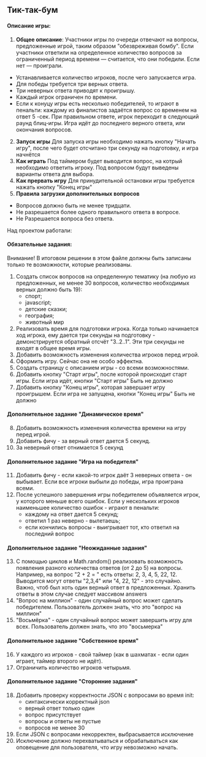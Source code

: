 ## Тик-так-бум

#### Описание игры:

1. **Общее описание**:
Участники игры по очереди отвечают на вопросы, предложенные игрой, таким образом "обезвреживая бомбу". Если участники ответили на определенное количество вопросов за ограниченный период времени — считается, что они победили. Если нет — проиграли.
* Устанавливается количество игроков, после чего запускается игра.
* Для победы требуется три верных ответа.
* Три неверных ответа приводят к проигрышу.
* Каждый игрок ограничен по времени.
* Если к конуцу игры есть несколько победителей, то играют в пенальти: каждому из финалистов задаётся вопрос со временем на ответ 5 -сек. При правильном ответе, игрок переходит в следующий раунд блиц-игры. Игра идёт до последнего верного ответа, или окончания вопросов.
2. **Запуск игры**
Для запуска игры необходимо нажать кнопку "Начать игру", после чего будет отсчитано три секунду на подготовку, и игра начнётся
3. **Как играть**
Под таймером будет выводится вопрос, на котрый необходимо ответить игроку. Под вопросом будут выведены варианты ответа для выбора.
3. **Как прервать игру**
Для принудительной остановки игры требуется нажать кнопку "Конец игры"
5. **Правила загрузки дополнительных вопросов**
* Вопросов должно быть не менее тридцати.
* Не разрешается более одного правильного ответа в вопросе.
* Не Разрешается вопроса без ответа.


Над проектом работали:



#### Обязательные задания:
Внимание! В итоговом решении в этом файле должны быть записаны только
те возможности, которые реализованы.

1. Создать список вопросов на определенную тематику (на любую из предложенных,
не менее 30 вопросов,
количество необходимых верных должно быть 19):
   - спорт;
   - javascript;
   - детские сказки;
   - география;
   - животный мир
2. Реализовать время для подготовки игрока.
Когда только начинается ход игрока, ему дается три секунды на
подготовку - демонстрируется обратный отсчёт "3..2..1".
Эти три секунды не входят в общее время игры.
3. Добавить возможность изменения количества игроков перед игрой.
4. Оформить игру. Сейчас она не особо эффектна.
5. Создать страницу с описанием игры - со всеми возможностями.
6. Добавить кнопку "Старт игры", после которой происходит старт игры.
Если игра идёт, кнопки "Старт игры" Быть не должно
7. Добавить кнопку "Конец игры", которая завершает игру проигрышем.
Если игра не запущена, кнопки "Конец игры" Быть не должно

#### Дополнительное задание "Динамическое время"
8. Добавить возможность изменения количества времени на игру перед
игрой.
9. Добавить фичу - за верный ответ дается 5 секунд.
10. За неверный ответ отнимается 5 секунд

#### Дополнительное задание "Игра на победителя"
11. Добавить фичу - если какой-то игрок даёт 3 неверных ответа - он
выбывает. Если все игроки выбыли до победы, игра проиграна всеми.
12. После успешного завершения игры победителем объявляется игрок,
у которого меньше всего ошибок.
Если у нескольких игроков наименьшее количество ошибок - играют в
пенальти:
    - каждому на ответ дается 5 секунд;
    - ответил 1 раз неверно - вылетаешь;
    - если кончились вопросы - выигрывает тот, кто ответил на последний вопрос

#### Дополнительное задание "Неожиданные задания"
13. С помощью циклов и Math.random() реализовать возможность появления разного
количества ответов (от 2 до 5) на вопросы.
Например, на вопрос "2 + 2 = " есть ответы: 2, 3, 4, 5, 22, 12.
Выводится могут ответы "2,3,4" или "4, 22, 12" - это случайно.
Важно, чтоб был хоть один верный ответ в предложенных.
Хранить ответы в этом случае следует массивом answers
14. "Вопрос на миллион" - один случайный вопрос может сделать победителем.
Пользователь должен знать, что это "вопрос на миллион"
15. "Восьмёрка" - один случайный вопрос может завершить игру для всех.
Пользователь должен знать, что это "восьмерка"

#### Дополнительное задание "Собственное время"
16. У каждого из игроков - свой таймер
(как в шахматах - если один играет, таймер второго не идёт).
17. Ограничить количество игроков четырьмя.

#### Дополнительное задание "Сторонние задания"
18. Добавить проверку корректности JSON с вопросами во время init:
    - синтаксически корректный json
    - верный ответ только один
    - вопрос присутствует
    - вопросы и ответы не пустые
    - вопросов не менее 30
19. Если JSON с вопросами некорректен, выбрасывается исключение
20. Исключение должно перехватываться и обрабатываться как оповещение
для  пользователя, что игру невозможно начать.
